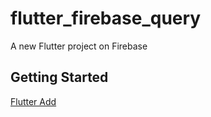 # flutter_firebase_query

A new Flutter project on Firebase                                        

## Getting Started

[Flutter Add ](https://console.firebase.google.com/u/0/project/flutter-firebase-query-f38c1/settings/general)

